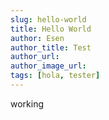 ```yaml
---
slug: hello-world
title: Hello World
author: Esen
author_title: Test
author_url: 
author_image_url: 
tags: [hola, tester]
---
```


working
